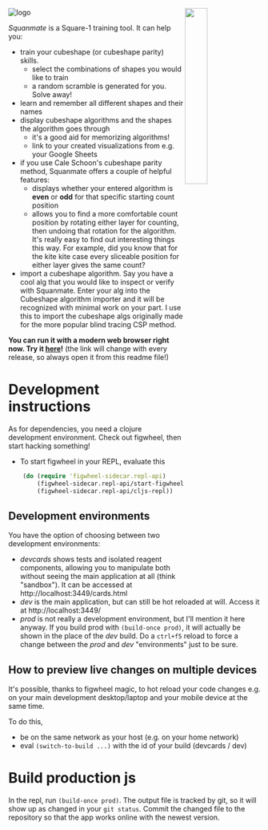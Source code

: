 <img align="right"
     width="30%"
     src="https://rawgit.com/sp3ctum/squanmate/master/resources/public/readme/cubeshape-trainer.png">

![logo][logolink]

*Squanmate* is a Square-1 training tool. It can help you:

* train your cubeshape (or cubeshape parity) skills.
  * select the combinations of shapes you would like to train
  * a random scramble is generated for you. Solve away!
* learn and remember all different shapes and their names
* display cubeshape algorithms and the shapes the algorithm goes through
  * it's a good aid for memorizing algorithms!
  * link to your created visualizations from e.g. your Google Sheets
* if you use Cale Schoon's cubeshape parity method, Squanmate offers a couple of
  helpful features:
  - displays whether your entered algorithm is **even** or **odd** for that
    specific starting count position
  - allows you to find a more comfortable count position by rotating either
    layer for counting, then undoing that rotation for the algorithm. It's
    really easy to find out interesting things this way. For example, did you
    know that for the kite kite case every sliceable position for either layer
    gives the same count?
* import a cubeshape algorithm. Say you have a cool alg that you would like to
  inspect or verify with Squanmate. Enter your alg into the Cubeshape algorithm
  importer and it will be recognized with minimal work on your part. I use this
  to import the cubeshape algs originally made for the more popular blind
  tracing CSP method.

**You can run it with a modern web browser right now.
Try it [here][applink]!** (the link will change with every release, 
so always open it from this readme file!)

# Development instructions
As for dependencies, you need a clojure development environment. Check out
figwheel, then start hacking something!

- To start figwheel in your REPL, evaluate this

```clojure
    (do (require 'figwheel-sidecar.repl-api)
        (figwheel-sidecar.repl-api/start-figwheel!)
        (figwheel-sidecar.repl-api/cljs-repl))
```

## Development environments
You have the option of choosing between two development environments:
- *devcards* shows tests and isolated reagent components, allowing you to
  manipulate both without seeing the main application at all (think "sandbox").
  It can be accessed at http://localhost:3449/cards.html
- *dev* is the main application, but can still be hot reloaded at will. Access
  it at http://localhost:3449/
- *prod* is not really a development environment, but I'll mention it here
  anyway. If you build prod with `(build-once prod)`, it will actually be shown
  in the place of the *dev* build. Do a `ctrl+f5` reload to force a change
  between the *prod* and *dev* "environments" just to be sure.

## How to preview live changes on multiple devices
It's possible, thanks to figwheel magic, to hot reload your code changes e.g. on
your main development desktop/laptop and your mobile device at the same time.

To do this,
- be on the same network as your host (e.g. on your home network)
- eval `(switch-to-build ...)` with the id of your build (devcards / dev)

# Build production js
In the repl, run `(build-once prod)`. The output file is tracked by git, so it
will show up as changed in your `git status`. Commit the changed file to the
repository so that the app works online with the newest version.

[logolink]: https://rawgit.com/sp3ctum/squanmate/master/resources/public/readme/logo.png
[applink]: https://cdn.rawgit.com/sp3ctum/squanmate/4.1/resources/public/index.html#/
